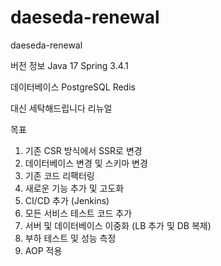 # daeseda-renewal
daeseda-renewal

버전 정보
Java 17
Spring 3.4.1

데이터베이스
PostgreSQL
Redis

대신 세탁해드립니다 리뉴얼

목표
1. 기존 CSR 방식에서 SSR로 변경
2. 데이터베이스 변경 및 스키마 변경
3. 기존 코드 리팩터링
4. 새로운 기능 추가 및 고도화
5. CI/CD 추가 (Jenkins)
6. 모든 서비스 테스트 코드 추가
7. 서버 및 데이터베이스 이중화 (LB 추가 및 DB 복제)
8. 부하 테스트 및 성능 측정
9. AOP 적용